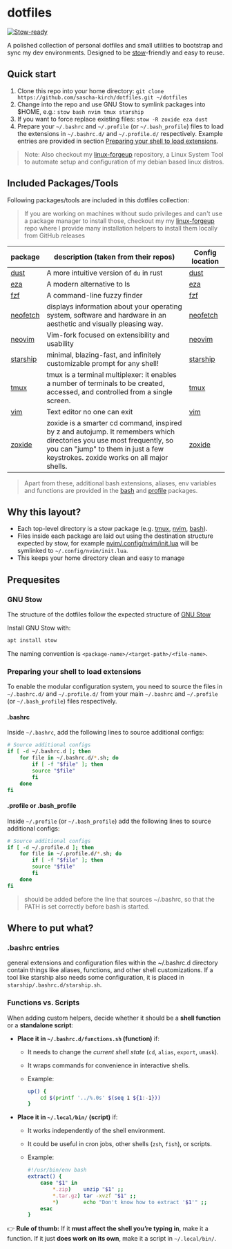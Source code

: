 # dotfiles

[![Stow-ready](https://img.shields.io/badge/managed%20with-GNU%20Stow-orange.svg)](https://www.gnu.org/software/stow/)

A polished collection of personal dotfiles and small utilities to bootstrap and sync my dev environments. Designed to be [stow](https://github.com/sascha-kirch/linux-forgeup)-friendly and easy to reuse.

## Quick start

1. Clone this repo into your home directory: `git clone https://github.com/sascha-kirch/dotfiles.git ~/dotfiles`
2. Change into the repo and use GNU Stow to symlink packages into $HOME, e.g.: `stow bash nvim tmux starship`
3. If you want to force replace existing files: `stow -R zoxide eza dust`
4. Prepare your `~/.bashrc` and `~/.profile` (or `~/.bash_profile`) files to load the extensions in `~/.bashrc.d/` and `~/.profile.d/` respectively. Example entries are provided in section [Preparing your shell to load extensions](#preparing-your-shell-to-load-extensions).

> Note: Also checkout my [linux-forgeup](https://github.com/sascha-kirch/linux-forgeup) repository, a Linux System Tool to automate setup and configuration of my debian based linux distros.

## Included Packages/Tools

Following packages/tools are included in this dotfiles collection:

> If you are working on machines without sudo privileges and can't use a package manager to install those, checkout my
> my [linux-forgeup](https://github.com/sascha-kirch/linux-forgeup) repo where I provide many installation helpers to install them locally from GitHub releases

| package | description (taken from their repos) | Config location |
|---------|-------------|-----------------|
| [dust](https://github.com/bootandy/dust) | A more intuitive version of `du` in rust | [dust](dust) |
| [eza](https://github.com/eza-community/eza) | A modern alternative to ls  |[eza](eza)|
| [fzf](https://github.com/junegunn/fzf) | A command-line fuzzy finder |[fzf](fzf)|
| [neofetch](https://github.com/dylanaraps/neofetch) | displays information about your operating system, software and hardware in an aesthetic and visually pleasing way. |[neofetch](neofetch)|
| [neovim](https://github.com/neovim/neovim) | Vim-fork focused on extensibility and usability  |[neovim](neovim)|
| [starship](https://github.com/starship/starship) | minimal, blazing-fast, and infinitely customizable prompt for any shell! |[starship](starship)|
| [tmux](https://github.com/tmux/tmux) | tmux is a terminal multiplexer: it enables a number of terminals to be created, accessed, and controlled from a single screen.|[tmux](tmux)|
| [vim](https://github.com/vim/vim) | Text editor no one can exit |[vim](vim)|
| [zoxide](https://github.com/ajeetdsouza/zoxide) | zoxide is a smarter cd command, inspired by z and autojump. It remembers which directories you use most frequently, so you can "jump" to them in just a few keystrokes. zoxide works on all major shells. |[zoxide](zoxide)|

> Apart from these, additional bash extensions, aliases, env variables and functions are provided in the [bash](bash) and [profile](profile) packages.

## Why this layout?

- Each top-level directory is a stow package (e.g. [tmux](tmux), [nvim](nvim), [bash](bash)).
- Files inside each package are laid out using the destination structure expected by stow, for example [nvim/.config/nvim/init.lua](nvim/.config/nvim/init.lua) will be symlinked to `~/.config/nvim/init.lua`.
- This keeps your home directory clean and easy to manage

## Prequesites

### GNU Stow

The structure of the dotfiles follow the expected structure of [GNU Stow](https://www.gnu.org/software/stow/)

Install GNU Stow with:

```bash
apt install stow
```

The naming convention is `<package-name>/<target-path>/<file-name>`.

### Preparing your shell to load extensions

To enable the modular configuration system, you need to source the files in `~/.bashrc.d/` and `~/.profile.d/` from your main `~/.bashrc` and `~/.profile` (or `~/.bash_profile`) files respectively.

#### .bashrc

Inside `~/.bashrc`, add the following lines to source additional configs:

```bash
# Source additional configs
if [ -d ~/.bashrc.d ]; then
    for file in ~/.bashrc.d/*.sh; do
        if [ -f "$file" ]; then
        source "$file"
        fi
    done
fi
```

#### .profile or .bash_profile

Inside `~/.profile` (or `~/.bash_profile`) add the following lines to source additional configs:

```bash
# Source additional configs
if [ -d ~/.profile.d ]; then
    for file in ~/.profile.d/*.sh; do
        if [ -f "$file" ]; then
        source "$file"
        fi
    done
fi
```

> should be added before the line that sources ~/.bashrc, so that the PATH is set correctly before bash is started.

## Where to put what?

### .bashrc entries

general extensions and configuration files within the ~/.bashrc.d directory contain things like aliases, functions, and other shell customizations.
If a tool like starship also needs some configuration, it is placed in `starship/.bashrc.d/starship.sh`.

### Functions vs. Scripts

When adding custom helpers, decide whether it should be a **shell function** or a **standalone script**:

- **Place it in `~/.bashrc.d/functions.sh` (function)** if:
  - It needs to change the *current shell state* (`cd`, `alias`, `export`, `umask`).
  - It wraps commands for convenience in interactive shells.
  - Example:

    ```bash
    up() {
        cd $(printf '../%.0s' $(seq 1 ${1:-1}))
    }
    ```

- **Place it in `~/.local/bin/` (script)** if:
  - It works independently of the shell environment.
  - It could be useful in cron jobs, other shells (`zsh`, `fish`), or scripts.
  - Example:

    ```bash
    #!/usr/bin/env bash
    extract() {
        case "$1" in
            *.zip)    unzip "$1" ;;
            *.tar.gz) tar -xvzf "$1" ;;
            *)        echo "Don't know how to extract '$1'" ;;
        esac
    }
    ```

👉 **Rule of thumb:**
If it **must affect the shell you’re typing in**, make it a function.
If it just **does work on its own**, make it a script in `~/.local/bin/`.
